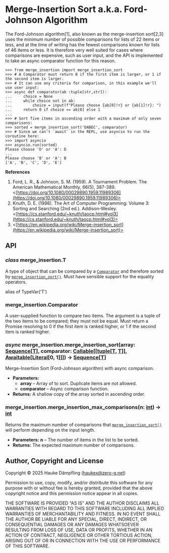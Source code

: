 <a id="module-merge_insertion"></a>

# Merge-Insertion Sort a.k.a. Ford-Johnson Algorithm

The Ford-Johnson algorithm[1], also known as the merge-insertion sort[2,3] uses the minimum
number of possible comparisons for lists of 22 items or less, and at the time of writing has
the fewest comparisons known for lists of 46 items or less. It is therefore very well suited
for cases where comparisons are expensive, such as user input, and the API is implemented to
take an async comparator function for this reason.

```pycon
>>> from merge_insertion import merge_insertion_sort
>>> # A Comparator must return 0 if the first item is larger, or 1 if the second item is larger.
>>> # It can use any criteria for comparison, in this example we'll use user input:
>>> async def comparator(ab :tuple[str,str]):
...     choice = None
...     while choice not in ab:
...         choice = input(f"Please choose {ab[0]!r} or {ab[1]!r}: ")
...     return 0 if choice == ab[0] else 1
...
>>> # Sort five items in ascending order with a maximum of only seven comparisons:
>>> sorted = merge_insertion_sort('DABEC', comparator)
>>> # Since we can't `await` in the REPL, use asyncio to run the coroutine here:
>>> import asyncio
>>> asyncio.run(sorted)  
Please choose 'D' or 'A': D
...
Please choose 'B' or 'A': B
['A', 'B', 'C', 'D', 'E']
```

**References**

1. Ford, L. R., & Johnson, S. M. (1959). A Tournament Problem.
   The American Mathematical Monthly, 66(5), 387-389. <[https://doi.org/10.1080/00029890.1959.11989306](https://doi.org/10.1080/00029890.1959.11989306)>
2. Knuth, D. E. (1998). The Art of Computer Programming: Volume 3: Sorting and Searching (2nd ed.).
   Addison-Wesley. <[https://cs.stanford.edu/~knuth/taocp.html#vol3](https://cs.stanford.edu/~knuth/taocp.html#vol3)>
3. <[https://en.wikipedia.org/wiki/Merge-insertion_sort](https://en.wikipedia.org/wiki/Merge-insertion_sort)>

## API

<a id="merge_insertion.T"></a>

### *class* merge_insertion.T

A type of object that can be compared by a [`Comparator`](#merge_insertion.Comparator) and therefore sorted by
[`merge_insertion_sort()`](#merge_insertion.merge_insertion_sort). Must have sensible support for the equality operators.

alias of TypeVar(‘T’)

<a id="merge_insertion.Comparator"></a>

### merge_insertion.Comparator

A user-supplied function to compare two items.
The argument is a tuple of the two items to be compared; they must not be equal.
Must return a Promise resolving to 0 if the first item is ranked higher, or 1 if the second item is ranked higher.

<a id="merge_insertion.merge_insertion_sort"></a>

### *async* merge_insertion.merge_insertion_sort(array: [Sequence](https://docs.python.org/3/library/collections.abc.html#collections.abc.Sequence)[[T](#merge_insertion.T)], comparator: [Callable](https://docs.python.org/3/library/collections.abc.html#collections.abc.Callable)[[[tuple](https://docs.python.org/3/library/stdtypes.html#tuple)[[T](#merge_insertion.T), [T](#merge_insertion.T)]], [Awaitable](https://docs.python.org/3/library/collections.abc.html#collections.abc.Awaitable)[[Literal](https://docs.python.org/3/library/typing.html#typing.Literal)[0, 1]]]) → [Sequence](https://docs.python.org/3/library/collections.abc.html#collections.abc.Sequence)[[T](#merge_insertion.T)]

Merge-Insertion Sort (Ford-Johnson algorithm) with async comparison.

* **Parameters:**
  * **array** – Array of to sort. Duplicate items are not allowed.
  * **comparator** – Async comparison function.
* **Returns:**
  A shallow copy of the array sorted in ascending order.

<a id="merge_insertion.merge_insertion_max_comparisons"></a>

### merge_insertion.merge_insertion_max_comparisons(n: [int](https://docs.python.org/3/library/functions.html#int)) → [int](https://docs.python.org/3/library/functions.html#int)

Returns the maximum number of comparisons that [`merge_insertion_sort()`](#merge_insertion.merge_insertion_sort) will perform depending on the input length.

* **Parameters:**
  **n** – The number of items in the list to be sorted.
* **Returns:**
  The expected maximum number of comparisons.

## Author, Copyright and License

Copyright © 2025 Hauke Dämpfling ([haukex@zero-g.net](mailto:haukex@zero-g.net))

Permission to use, copy, modify, and/or distribute this software for any
purpose with or without fee is hereby granted, provided that the above
copyright notice and this permission notice appear in all copies.

THE SOFTWARE IS PROVIDED “AS IS” AND THE AUTHOR DISCLAIMS ALL WARRANTIES
WITH REGARD TO THIS SOFTWARE INCLUDING ALL IMPLIED WARRANTIES OF
MERCHANTABILITY AND FITNESS. IN NO EVENT SHALL THE AUTHOR BE LIABLE FOR
ANY SPECIAL, DIRECT, INDIRECT, OR CONSEQUENTIAL DAMAGES OR ANY DAMAGES
WHATSOEVER RESULTING FROM LOSS OF USE, DATA OR PROFITS, WHETHER IN AN
ACTION OF CONTRACT, NEGLIGENCE OR OTHER TORTIOUS ACTION, ARISING OUT OF
OR IN CONNECTION WITH THE USE OR PERFORMANCE OF THIS SOFTWARE.
